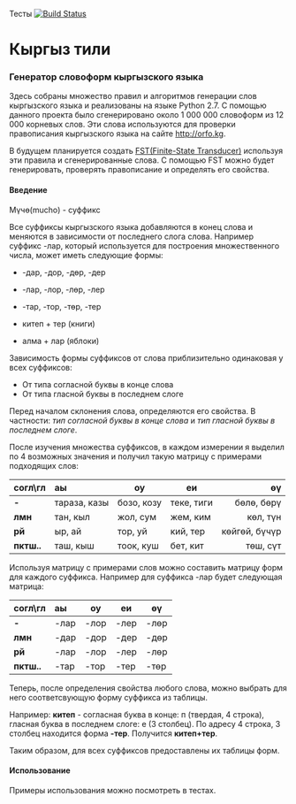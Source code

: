 Тесты   [![Build Status](https://travis-ci.org/MasterAlish/kyrgyz_tili.svg?branch=master)](http://travis-ci.org/MasterAlish/kyrgyz_tili)

# Кыргыз тили

### Генератор словоформ кыргызского языка

Здесь собраны множество правил и алгоритмов генерации слов кыргызского языка и реализованы на языке Python 2.7. С помощью данного проекта было сгенерировано около 1 000 000 словоформ из 12 000 корневых слов. Эти слова используются для проверки правописания кыргызского языка на сайте http://orfo.kg. 

В будущем планируется создать [FST(Finite-State Transducer)](http://cl.indiana.edu/~md7/13/545/slides/03-fst/03a-fst-2x3.pdf) используя эти правила и сгенерированные слова. С помощью FST можно будет генерировать, проверять правописание и определять его свойства.

#### Введение

Мүчө(mucho) - суффикс

Все суффиксы кыргызского языка добавляются в конец слова и меняются в зависимости от последнего слога слова. 
Например суффикс -лар, который используется для построения множественного числа, может иметь следующие формы: 

* -дар, -дор, -дөр, -дер
* -лар, -лор, -лөр, -лер
* -тар, -тор, -төр, -тер

* китеп + тер (книги)
* алма + лар (яблоки)

Зависимость формы суффиксов от слова приблизительно одинаковая у всех суффиксов:

* От типа согласной буквы в конце слова 
* От типа гласной буквы в последнем слоге

Перед началом склонения слова, определяются его свойства. В частности: *тип согласной буквы в конце слова* и *тип гласной буквы в последнем слоге*.

После изучения множества суффиксов, в каждом измерении я выделил по 4 возможных значения и получил такую матрицу с примерами подходящих слов:


| **согл\гл**   | аы           | оу         | еи         | өү            |
|---------------|:-------------|------------|------------|--------------:|
| **-**         | тараза, казы | бозо, козу | теке, тиги | бөлө, бөрү    | 
| **лмн**       | тан, кыл     | жол, сум   | жем, ким   | көл, түн      |
| **рй**        | ыр, ай       | тор, уй    | кий, тер   | көйгөй, бүчүр |
| **пктш..**    | таш, кыш     | тоок, куш  | бет, кит   | төш, сүт      |

Используя матрицу с примерами слов можно составить матрицу форм для каждого суффикса. Например для суффикса -лар будет следующая матрица:
 
| **согл\гл**   |аы           |оу        |еи        |өү           |
|---------------|:------------|----------|----------|-------------|
| **-**         |-лар         |-лор      |-лер      |-лөр         | 
| **лмн**       |-дар         |-дор      |-дер      |-дөр         |
| **рй**        |-лар         |-лор      |-лер      |-лөр         |
| **пктш..**    |-тар         |-тор      |-тер      |-төр         |

Теперь, после определения свойства любого слова, можно выбрать для него соответсвующую форму суффикса из таблицы. 

Например: **китеп** - согласная буква в конце: п (твердая, 4 строка), гласная буква в последнем слоге: e (3 столбец). 
По адресу 4 строка, 3 столбец находится форма **-тер**. Получится **китеп+тер**.  

Таким образом, для всех суффиксов предоставлены их таблицы форм.
 
#### Использование
 
 Примеры использования можно посмотреть в тестах.